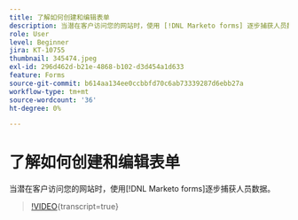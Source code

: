 ```yaml
---
title: 了解如何创建和编辑表单
description: 当潜在客户访问您的网站时，使用 [!DNL Marketo forms] 逐步捕获人员数据。
role: User
level: Beginner
jira: KT-10755
thumbnail: 345474.jpeg
exl-id: 296d462d-b21e-4868-b102-d3d454a1d633
feature: Forms
source-git-commit: b614aa134ee0ccbbfd70c6ab73339287d6ebb27a
workflow-type: tm+mt
source-wordcount: '36'
ht-degree: 0%

---
```


# 了解如何创建和编辑表单

当潜在客户访问您的网站时，使用[!DNL Marketo forms]逐步捕获人员数据。

>[!VIDEO](https://video.tv.adobe.com/v/3411670/?quality=12&learn=on&captions=chi_hans){transcript=true}
